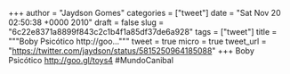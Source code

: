 
+++
author = "Jaydson Gomes"
categories = ["tweet"]
date = "Sat Nov 20 02:50:38 +0000 2010"
draft = false
slug = "6c22e8371a8899f843c2c1b4f1a85df37de6a928"
tags = ["tweet"]
title = """Boby Psicótico http://goo..."""
tweet = true
micro = true
tweet_url = "https://twitter.com/jaydson/status/5815250964185088"
+++
Boby Psicótico http://goo.gl/toys4 #MundoCanibal
